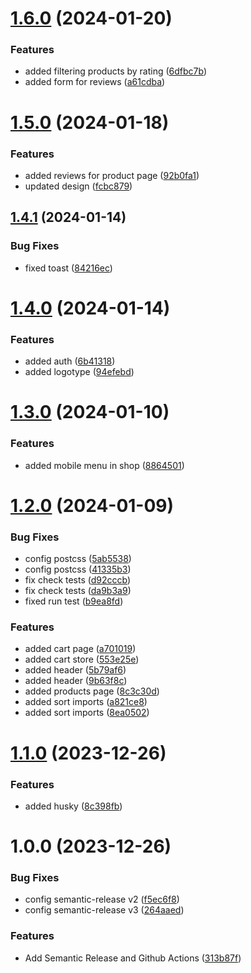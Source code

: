 # [1.6.0](https://github.com/AlexKaikin/evo-place-frontend/compare/v1.5.0...v1.6.0) (2024-01-20)


### Features

* added filtering products by rating ([6dfbc7b](https://github.com/AlexKaikin/evo-place-frontend/commit/6dfbc7b6cf6fedbb8480ccf966f8f43281677f50))
* added form for reviews ([a61cdba](https://github.com/AlexKaikin/evo-place-frontend/commit/a61cdba29343c0a5608b977d96b2dcb383dce34c))

# [1.5.0](https://github.com/AlexKaikin/evo-place-frontend/compare/v1.4.1...v1.5.0) (2024-01-18)


### Features

* added reviews for product page ([92b0fa1](https://github.com/AlexKaikin/evo-place-frontend/commit/92b0fa183739c1faedde668d589d7b00cea10949))
* updated design ([fcbc879](https://github.com/AlexKaikin/evo-place-frontend/commit/fcbc87931ff777cbe2c6c5e5231744329bc2f96b))

## [1.4.1](https://github.com/AlexKaikin/evo-place-frontend/compare/v1.4.0...v1.4.1) (2024-01-14)


### Bug Fixes

* fixed toast ([84216ec](https://github.com/AlexKaikin/evo-place-frontend/commit/84216ec29387935eef894c67fef98cf529ab7918))

# [1.4.0](https://github.com/AlexKaikin/evo-place-frontend/compare/v1.3.0...v1.4.0) (2024-01-14)


### Features

* added auth ([6b41318](https://github.com/AlexKaikin/evo-place-frontend/commit/6b41318a5179f901fd5fa8885b45a7cbf5d7c8be))
* added logotype ([94efebd](https://github.com/AlexKaikin/evo-place-frontend/commit/94efebd1269f6114a434b20d47bdb09461d1bbf1))

# [1.3.0](https://github.com/AlexKaikin/evo-place-frontend/compare/v1.2.0...v1.3.0) (2024-01-10)


### Features

* added mobile menu in shop ([8864501](https://github.com/AlexKaikin/evo-place-frontend/commit/88645014df508b96a82b549d80c7504dff7846e5))

# [1.2.0](https://github.com/AlexKaikin/evo-place-frontend/compare/v1.1.0...v1.2.0) (2024-01-09)


### Bug Fixes

* config postcss ([5ab5538](https://github.com/AlexKaikin/evo-place-frontend/commit/5ab5538f5fa6c193db123fb4f773b2be2a8d2dc1))
* config postcss ([41335b3](https://github.com/AlexKaikin/evo-place-frontend/commit/41335b39ad284220152daa3b7c2ce0696cc65cdb))
* fix check tests ([d92cccb](https://github.com/AlexKaikin/evo-place-frontend/commit/d92cccb8296085bbe328ecf18ff967b51d5e3903))
* fix check tests ([da9b3a9](https://github.com/AlexKaikin/evo-place-frontend/commit/da9b3a93fbf21f2829d381fef51ac24983b3180e))
* fixed run test ([b9ea8fd](https://github.com/AlexKaikin/evo-place-frontend/commit/b9ea8fdbf3493aa02220d4e4e973e27749ad0189))


### Features

* added cart page ([a701019](https://github.com/AlexKaikin/evo-place-frontend/commit/a70101986495d4ee54a68d59e4af5be7ae55d27f))
* added cart store ([553e25e](https://github.com/AlexKaikin/evo-place-frontend/commit/553e25e37497c1e3046cc8825327518543c60b5d))
* added header ([5b79af6](https://github.com/AlexKaikin/evo-place-frontend/commit/5b79af601ef21bc4e41e79d341a07b1a4a6601af))
* added header ([9b63f8c](https://github.com/AlexKaikin/evo-place-frontend/commit/9b63f8c7e5bdc1666f353281053274720de41c65))
* added products page ([8c3c30d](https://github.com/AlexKaikin/evo-place-frontend/commit/8c3c30dddb90e8e6527f5108cd32874209d1ffb0))
* added sort imports ([a821ce8](https://github.com/AlexKaikin/evo-place-frontend/commit/a821ce81dcaeae3c6d926af75dce67a7d16075f4))
* added sort imports ([8ea0502](https://github.com/AlexKaikin/evo-place-frontend/commit/8ea05027ff138e5dad247c88ed918a5ac5971c0a))

# [1.1.0](https://github.com/AlexKaikin/evo-place-frontend/compare/v1.0.0...v1.1.0) (2023-12-26)


### Features

* added husky ([8c398fb](https://github.com/AlexKaikin/evo-place-frontend/commit/8c398fbe93de87f76cbc31d5c8f12bf19dd907b9))

# 1.0.0 (2023-12-26)

### Bug Fixes

- config semantic-release v2 ([f5ec6f8](https://github.com/AlexKaikin/evo-place-frontend/commit/f5ec6f8fa6a633af50726e03f559fce55208acf8))
- config semantic-release v3 ([264aaed](https://github.com/AlexKaikin/evo-place-frontend/commit/264aaedc9003e19f2ac1582113b10526c5d61660))

### Features

- Add Semantic Release and Github Actions ([313b87f](https://github.com/AlexKaikin/evo-place-frontend/commit/313b87fd47720e1ea214467f3414c83f99ec4019))
